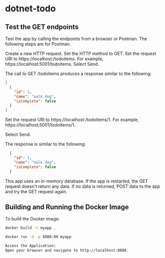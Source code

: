 # dotnet-todo

## Test the GET endpoints

Test the app by calling the endpoints from a browser or Postman. The following steps are for Postman.

  Create a new HTTP request.
  Set the HTTP method to GET.
  Set the request URI to https://localhost:<port>/todoitems. For example, https://localhost:5001/todoitems.
  Select Send.

The call to GET /todoitems produces a response similar to the following:

```json
[
  {
    "id": 1,
    "name": "walk dog",
    "isComplete": false
  }
]
```

  Set the request URI to https://localhost:<port>/todoitems/1. For example, https://localhost:5001/todoitems/1.

  Select Send.

  The response is similar to the following:

```json
  {
    "id": 1,
    "name": "walk dog",
    "isComplete": false
  }
```

This app uses an in-memory database. If the app is restarted, the GET request doesn't return any data. If no data is returned, POST data to the app and try the GET request again.

## Building and Running the Docker Image

To build the Docker image:
```sh
docker build -t myapp .

docker run -d -p 8080:80 myapp

Access the Application:
Open your browser and navigate to http://localhost:8080.
